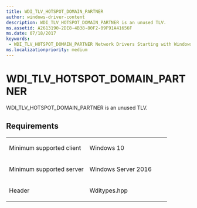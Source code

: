 ```yaml
---
title: WDI_TLV_HOTSPOT_DOMAIN_PARTNER
author: windows-driver-content
description: WDI_TLV_HOTSPOT_DOMAIN_PARTNER is an unused TLV.
ms.assetid: A2613190-2DE8-4B38-80F2-09F91A41656F
ms.date: 07/18/2017
keywords:
 - WDI_TLV_HOTSPOT_DOMAIN_PARTNER Network Drivers Starting with Windows Vista
ms.localizationpriority: medium
---
```


# WDI\_TLV\_HOTSPOT\_DOMAIN\_PARTNER


WDI\_TLV\_HOTSPOT\_DOMAIN\_PARTNER is an unused TLV.

Requirements
------------

<table>
<colgroup>
<col width="50%" />
<col width="50%" />
</colgroup>
<tbody>
<tr class="odd">
<td><p>Minimum supported client</p></td>
<td><p>Windows 10</p></td>
</tr>
<tr class="even">
<td><p>Minimum supported server</p></td>
<td><p>Windows Server 2016</p></td>
</tr>
<tr class="odd">
<td><p>Header</p></td>
<td>Wditypes.hpp</td>
</tr>
</tbody>
</table>

 

 





